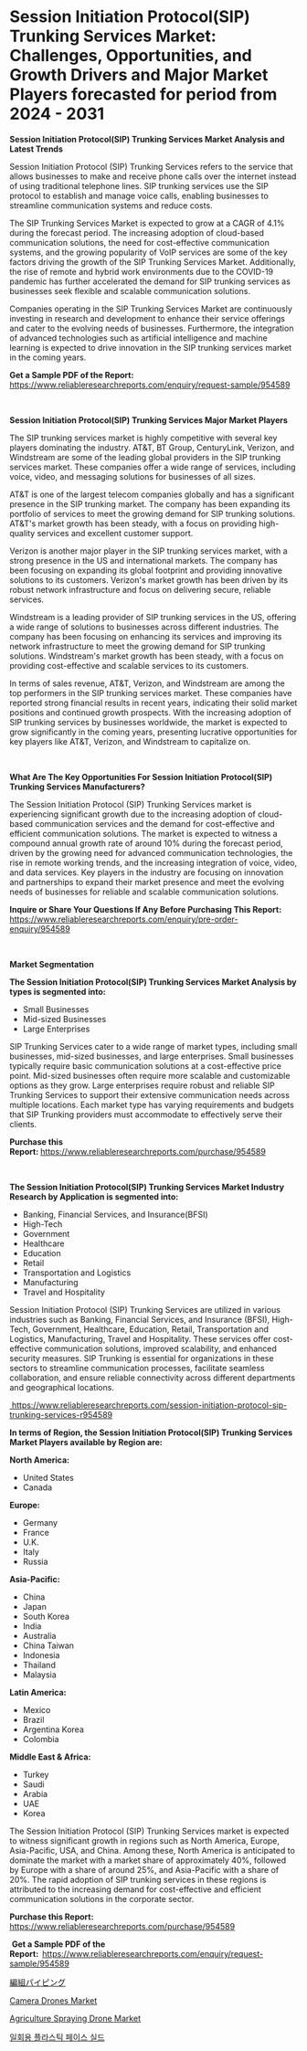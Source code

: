 <p><h1>Session Initiation Protocol(SIP) Trunking Services Market: Challenges, Opportunities, and Growth Drivers and Major Market Players forecasted for period from 2024 - 2031</h1></p><p><strong>Session Initiation Protocol(SIP) Trunking Services Market Analysis and Latest Trends</strong></p>
<p><p>Session Initiation Protocol (SIP) Trunking Services refers to the service that allows businesses to make and receive phone calls over the internet instead of using traditional telephone lines. SIP trunking services use the SIP protocol to establish and manage voice calls, enabling businesses to streamline communication systems and reduce costs.</p><p>The SIP Trunking Services Market is expected to grow at a CAGR of 4.1% during the forecast period. The increasing adoption of cloud-based communication solutions, the need for cost-effective communication systems, and the growing popularity of VoIP services are some of the key factors driving the growth of the SIP Trunking Services Market. Additionally, the rise of remote and hybrid work environments due to the COVID-19 pandemic has further accelerated the demand for SIP trunking services as businesses seek flexible and scalable communication solutions.</p><p>Companies operating in the SIP Trunking Services Market are continuously investing in research and development to enhance their service offerings and cater to the evolving needs of businesses. Furthermore, the integration of advanced technologies such as artificial intelligence and machine learning is expected to drive innovation in the SIP trunking services market in the coming years.</p></p>
<p><strong>Get a Sample PDF of the Report:&nbsp;</strong> <a href="https://www.reliableresearchreports.com/enquiry/request-sample/954589">https://www.reliableresearchreports.com/enquiry/request-sample/954589</a></p>
<p>&nbsp;</p>
<p><strong>Session Initiation Protocol(SIP) Trunking Services Major Market Players</strong></p>
<p><p>The SIP trunking services market is highly competitive with several key players dominating the industry. AT&T, BT Group, CenturyLink, Verizon, and Windstream are some of the leading global providers in the SIP trunking services market. These companies offer a wide range of services, including voice, video, and messaging solutions for businesses of all sizes.</p><p>AT&T is one of the largest telecom companies globally and has a significant presence in the SIP trunking market. The company has been expanding its portfolio of services to meet the growing demand for SIP trunking solutions. AT&T's market growth has been steady, with a focus on providing high-quality services and excellent customer support.</p><p>Verizon is another major player in the SIP trunking services market, with a strong presence in the US and international markets. The company has been focusing on expanding its global footprint and providing innovative solutions to its customers. Verizon's market growth has been driven by its robust network infrastructure and focus on delivering secure, reliable services.</p><p>Windstream is a leading provider of SIP trunking services in the US, offering a wide range of solutions to businesses across different industries. The company has been focusing on enhancing its services and improving its network infrastructure to meet the growing demand for SIP trunking solutions. Windstream's market growth has been steady, with a focus on providing cost-effective and scalable services to its customers.</p><p>In terms of sales revenue, AT&T, Verizon, and Windstream are among the top performers in the SIP trunking services market. These companies have reported strong financial results in recent years, indicating their solid market positions and continued growth prospects. With the increasing adoption of SIP trunking services by businesses worldwide, the market is expected to grow significantly in the coming years, presenting lucrative opportunities for key players like AT&T, Verizon, and Windstream to capitalize on.</p></p>
<p>&nbsp;</p>
<p><strong>What Are The Key Opportunities For Session Initiation Protocol(SIP) Trunking Services Manufacturers?</strong></p>
<p><p>The Session Initiation Protocol (SIP) Trunking Services market is experiencing significant growth due to the increasing adoption of cloud-based communication services and the demand for cost-effective and efficient communication solutions. The market is expected to witness a compound annual growth rate of around 10% during the forecast period, driven by the growing need for advanced communication technologies, the rise in remote working trends, and the increasing integration of voice, video, and data services. Key players in the industry are focusing on innovation and partnerships to expand their market presence and meet the evolving needs of businesses for reliable and scalable communication solutions.</p></p>
<p><strong>Inquire or Share Your Questions If Any Before Purchasing This Report:</strong> <a href="https://www.reliableresearchreports.com/enquiry/pre-order-enquiry/954589">https://www.reliableresearchreports.com/enquiry/pre-order-enquiry/954589</a></p>
<p>&nbsp;</p>
<p><strong>Market Segmentation</strong></p>
<p><strong>The Session Initiation Protocol(SIP) Trunking Services Market Analysis by types is segmented into:</strong></p>
<p><ul><li>Small Businesses</li><li>Mid-sized Businesses</li><li>Large Enterprises</li></ul></p>
<p><p>SIP Trunking Services cater to a wide range of market types, including small businesses, mid-sized businesses, and large enterprises. Small businesses typically require basic communication solutions at a cost-effective price point. Mid-sized businesses often require more scalable and customizable options as they grow. Large enterprises require robust and reliable SIP Trunking Services to support their extensive communication needs across multiple locations. Each market type has varying requirements and budgets that SIP Trunking providers must accommodate to effectively serve their clients.</p></p>
<p><strong>Purchase this Report:&nbsp;</strong><a href="https://www.reliableresearchreports.com/purchase/954589">https://www.reliableresearchreports.com/purchase/954589</a></p>
<p>&nbsp;</p>
<p><strong>The Session Initiation Protocol(SIP) Trunking Services Market Industry Research by Application is segmented into:</strong></p>
<p><ul><li>Banking, Financial Services, and Insurance(BFSI)</li><li>High-Tech</li><li>Government</li><li>Healthcare</li><li>Education</li><li>Retail</li><li>Transportation and Logistics</li><li>Manufacturing</li><li>Travel and Hospitality</li></ul></p>
<p><p>Session Initiation Protocol (SIP) Trunking Services are utilized in various industries such as Banking, Financial Services, and Insurance (BFSI), High-Tech, Government, Healthcare, Education, Retail, Transportation and Logistics, Manufacturing, Travel and Hospitality. These services offer cost-effective communication solutions, improved scalability, and enhanced security measures. SIP Trunking is essential for organizations in these sectors to streamline communication processes, facilitate seamless collaboration, and ensure reliable connectivity across different departments and geographical locations.</p></p>
<p><a href="https://www.reliableresearchreports.com/session-initiation-protocol-sip-trunking-services-r954589">&nbsp;https://www.reliableresearchreports.com/session-initiation-protocol-sip-trunking-services-r954589</a></p>
<p><strong>In terms of Region, the Session Initiation Protocol(SIP) Trunking Services Market Players available by Region are:</strong></p>
<p>
    <p> <strong> North America: </strong>
        <ul>
            <li>United States</li>
            <li>Canada</li>
        </ul>
        </p> 
    <p> <strong> Europe: </strong>
        <ul>
            <li>Germany</li>
            <li>France</li>
            <li>U.K.</li>
            <li>Italy</li>
            <li>Russia</li>
        </ul>
        </p> 
    <p> <strong> Asia-Pacific: </strong>
        <ul>
            <li>China</li>
            <li>Japan</li>
            <li>South Korea</li>
            <li>India</li>
            <li>Australia</li>
            <li>China Taiwan</li>
            <li>Indonesia</li>
            <li>Thailand</li>
            <li>Malaysia</li>
        </ul>
        </p> 
    <p> <strong> Latin America: </strong>
        <ul>
            <li>Mexico</li>
            <li>Brazil</li>
            <li>Argentina Korea</li>
            <li>Colombia</li>
        </ul>
        </p> 
    <p> <strong> Middle East & Africa: </strong>
        <ul>
            <li>Turkey</li>
            <li>Saudi</li>
            <li>Arabia</li>
            <li>UAE</li>
            <li>Korea</li>
        </ul>
    </p>
    </p>
<p><p>The Session Initiation Protocol (SIP) Trunking Services market is expected to witness significant growth in regions such as North America, Europe, Asia-Pacific, USA, and China. Among these, North America is anticipated to dominate the market with a market share of approximately 40%, followed by Europe with a share of around 25%, and Asia-Pacific with a share of 20%. The rapid adoption of SIP trunking services in these regions is attributed to the increasing demand for cost-effective and efficient communication solutions in the corporate sector.</p></p>
<p><strong>Purchase this Report: </strong><a href="https://www.reliableresearchreports.com/purchase/954589">https://www.reliableresearchreports.com/purchase/954589</a></p>
<p>&nbsp;<strong>Get a Sample PDF of the Report:&nbsp;&nbsp;</strong><a href="https://www.reliableresearchreports.com/enquiry/request-sample/954589">https://www.reliableresearchreports.com/enquiry/request-sample/954589</a></p>
<p><strong></strong></p>
<p><p><a href="https://github.com/mares423/Market-Research-Report-List-1/blob/main/897561461532.md">編組パイピング</a></p><p><a href="https://www.linkedin.com/pulse/camera-drones-market-size-focuses-dynamics-in-depth-analysis-3hw2e">Camera Drones Market</a></p><p><a href="https://www.linkedin.com/pulse/agriculture-spraying-drone-market-research-report-forecasted-btiae">Agriculture Spraying Drone Market</a></p><p><a href="https://github.com/TimmyMann6767/Market-Research-Report-List-1/blob/main/352029660462.md">일회용 플라스틱 페이스 실드</a></p></p>